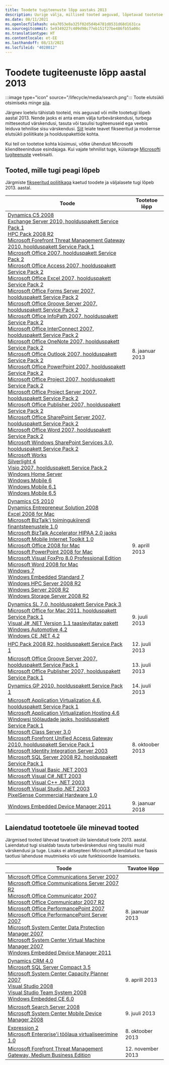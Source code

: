 ```yaml
---
title: Toodete tugiteenuste lõpp aastaks 2013
description: Uurige välja, millised tooted aeguvad, lõpetavad tootetoe või lähevad üle tavatoelt laiendatud toele aastal 2013.
ms.date: 08/11/2021
ms.openlocfilehash: e4a7053e8a325f02d5d4b4781d8531d68d1631ca
ms.sourcegitcommit: 5e9349227c409d98c77eb151f27be486fb55a00c
ms.translationtype: HT
ms.contentlocale: et-EE
ms.lasthandoff: 08/13/2021
ms.locfileid: "4028012"
---
```

# <a name="products-ending-support-in-2013"></a>Toodete tugiteenuste lõpp aastal 2013

:::image type="icon" source="/lifecycle/media/search.png":::
Toote elutsükli otsimiseks minge [siia](/lifecycle/products/).

Järgnev loetelu tähistab tooteid, mis aeguvad või mille tootetugi lõpeb aastal 2013. Nende jaoks ei anta enam välja turbevärskendusi, turbega mitteseotud värskendusi, tasuta või tasulisi tugiteenuseid ega veebis leiduva tehnilise sisu värskendusi. [Siit](/lifecycle/overview/product-end-of-support-overview) leiate teavet fikseeritud ja modernse elutsükli poliitikate ja hoolduspakettide kohta.

Kui teil on tootetoe kohta küsimusi, võtke ühendust Microsofti klienditeeninduse esindajaga. Kui vajate tehnilist tuge, külastage [Microsofti tugiteenuste](https://support.microsoft.com/contactus/?ws=support) veebisaiti.





## <a name="products-reaching-end-of-support"></a>Tooted, mille tugi peagi lõpeb

Järgmiste [fikseeritud poliitikaga](/lifecycle/policies/fixed) kaetud toodete ja väljalasete tugi lõpeb 2013. aastal.

| Toode | Tootetoe lõpp |
| --- | --- |
| [Dynamics C5 2008](/lifecycle/products/dynamics-c5-2008?branch=live)<br>[Exchange Server 2010, hoolduspakett Service Pack 1](/lifecycle/products/exchange-server-2010?branch=live)<br>[HPC Pack 2008 R2](/lifecycle/products/hpc-pack-2008-r2?branch=live)<br>[Microsoft Forefront Threat Management Gateway 2010, hoolduspakett Service Pack 1](/lifecycle/products/microsoft-forefront-threat-management-gateway-2010?branch=live)<br>[Microsoft Office 2007, hoolduspakett Service Pack 2](/lifecycle/products/microsoft-office-2007?branch=live)<br>[Microsoft Office Access 2007, hoolduspakett Service Pack 2](/lifecycle/products/microsoft-office-access-2007?branch=live)<br>[Microsoft Office Excel 2007, hoolduspakett Service Pack 2](/lifecycle/products/microsoft-office-excel-2007?branch=live)<br>[Microsoft Office Forms Server 2007, hoolduspakett Service Pack 2](/lifecycle/products/microsoft-office-forms-server-2007?branch=live)<br>[Microsoft Office Groove Server 2007, hoolduspakett Service Pack 2](/lifecycle/products/microsoft-office-groove-server-2007?branch=live)<br>[Microsoft Office InfoPath 2007, hoolduspakett Service Pack 2](/lifecycle/products/microsoft-office-infopath-2007?branch=live)<br>[Microsoft Office InterConnect 2007, hoolduspakett Service Pack 2](/lifecycle/products/microsoft-office-interconnect-2007?branch=live)<br>[Microsoft Office OneNote 2007, hoolduspakett Service Pack 2](/lifecycle/products/microsoft-office-onenote-2007?branch=live)<br>[Microsoft Office Outlook 2007, hoolduspakett Service Pack 2](/lifecycle/products/microsoft-office-outlook-2007?branch=live)<br>[Microsoft Office PowerPoint 2007, hoolduspakett Service Pack 2](/lifecycle/products/microsoft-office-powerpoint-2007?branch=live)<br>[Microsoft Office Project 2007, hoolduspakett Service Pack 2](/lifecycle/products/microsoft-office-project-2007?branch=live)<br>[Microsoft Office Project Server 2007, hoolduspakett Service Pack 2](/lifecycle/products/microsoft-office-project-server-2007?branch=live)<br>[Microsoft Office Publisher 2007, hoolduspakett Service Pack 2](/lifecycle/products/microsoft-office-publisher-2007?branch=live)<br>[Microsoft Office SharePoint Server 2007, hoolduspakett Service Pack 2](/lifecycle/products/microsoft-office-sharepoint-server-2007?branch=live)<br>[Microsoft Office Word 2007, hoolduspakett Service Pack 2](/lifecycle/products/microsoft-office-word-2007?branch=live)<br>[Microsoft Windows SharePoint Services 3.0, hoolduspakett Service Pack 2](/lifecycle/products/microsoft-windows-sharepoint-services-30?branch=live)<br>[Microsoft Works](/lifecycle/products/microsoft-works?branch=live)<br>[Silverlight 4](/lifecycle/products/silverlight-4?branch=live)<br>[Visio 2007, hoolduspakett Service Pack 2](/lifecycle/products/visio-2007?branch=live)<br>[Windows Home Server](/lifecycle/products/windows-home-server?branch=live)<br>[Windows Mobile 6](/lifecycle/products/windows-mobile-6?branch=live)<br>[Windows Mobile 6.1](/lifecycle/products/windows-mobile-61?branch=live)<br>[Windows Mobile 6.5](/lifecycle/products/windows-mobile-65?branch=live)<br> | 8. jaanuar 2013 |
| [Dynamics C5 2010](/lifecycle/products/dynamics-c5-2010?branch=live)<br>[Dynamics Entrepreneur Solution 2008](/lifecycle/products/dynamics-entrepreneur-solution-2008?branch=live)<br>[Excel 2008 for Mac](/lifecycle/products/excel-2008-for-mac?branch=live)<br>[Microsoft BizTalk'i toimingukiirendi finantsteenustele 1.0](/lifecycle/products/microsoft-biztalk-accelerator-for-financial-services-10?branch=live)<br>[Microsoft BizTalk Accelerator HIPAA 2.0 jaoks](/lifecycle/products/microsoft-biztalk-accelerator-for-hipaa-20?branch=live)<br>[Microsoft Mobile Internet Toolkit 1.0](/lifecycle/products/microsoft-mobile-internet-toolkit-10?branch=live)<br>[Microsoft Office 2008 for Mac](/lifecycle/products/microsoft-office-2008-for-mac?branch=live)<br>[Microsoft PowerPoint 2008 for Mac](/lifecycle/products/microsoft-powerpoint-2008-for-mac?branch=live)<br>[Microsoft Visual FoxPro 8.0 Professional Edition](/lifecycle/products/microsoft-visual-foxpro-80-professional-edition?branch=live)<br>[Microsoft Word 2008 for Mac](/lifecycle/products/microsoft-word-2008-for-mac?branch=live)<br>[Windows 7](/lifecycle/products/windows-7?branch=live)<br>[Windows Embedded Standard 7](/lifecycle/products/windows-embedded-standard-7?branch=live)<br>[Windows HPC Server 2008 R2](/lifecycle/products/windows-hpc-server-2008-r2?branch=live)<br>[Windows Server 2008 R2](/lifecycle/products/windows-server-2008-r2?branch=live)<br>[Windows Storage Server 2008 R2](/lifecycle/products/windows-storage-server-2008-r2?branch=live)<br> | 9. aprill 2013 |
| [Dynamics SL 7.0, hoolduspakett Service Pack 3](/lifecycle/products/dynamics-sl-70?branch=live)<br>[Microsoft Office for Mac 2011, hoolduspakett Service Pack 1](/lifecycle/products/microsoft-office-for-mac-2011?branch=live)<br>[Visual J# .NET Version 1.1 taaslevitatav pakett](/lifecycle/products/visual-j-net-version-11-redistributable-package?branch=live)<br>[Windows Automotive 4.2](/lifecycle/products/windows-automotive-42?branch=live)<br>[Windows CE .NET 4.2](/lifecycle/products/windows-ce-net-42?branch=live)<br> | 9. juuli 2013 |
| [HPC Pack 2008 R2, hoolduspakett Service Pack 1](/lifecycle/products/hpc-pack-2008-r2?branch=live)<br> | 12. juuli 2013 |
| [Microsoft Office Groove Server 2007, hoolduspakett Service Pack 1](/lifecycle/products/microsoft-office-groove-server-2007?branch=live)<br>[Microsoft Office Publisher 2007, hoolduspakett Service Pack 1](/lifecycle/products/microsoft-office-publisher-2007?branch=live)<br> | 13. juuli 2013 |
| [Dynamics GP 2010, hoolduspakett Service Pack 1](/lifecycle/products/dynamics-gp-2010?branch=live)<br> | 14. juuli 2013 |
| [Microsoft Application Virtualization 4.6, hoolduspakett Service Pack 1](/lifecycle/products/microsoft-application-virtualization-46?branch=live)<br>[Microsoft Application Virtualization Hosting 4.6 Windowsi töölaudade jaoks, hoolduspakett Service Pack 1](/lifecycle/products/microsoft-application-virtualization-hosting-46?branch=live)<br>[Microsoft Class Server 3.0](/lifecycle/products/microsoft-class-server-30?branch=live)<br>[Microsoft Forefront Unified Access Gateway 2010, hoolduspakett Service Pack 1](/lifecycle/products/microsoft-forefront-unified-access-gateway-2010?branch=live)<br>[Microsoft Identity Integration Server 2003](/lifecycle/products/microsoft-identity-integration-server-2003?branch=live)<br>[Microsoft SQL Server 2008 R2, hoolduspakett Service Pack 1](/lifecycle/products/microsoft-sql-server-2008-r2?branch=live)<br>[Microsoft Visual Basic .NET 2003](/lifecycle/products/microsoft-visual-basic-net-2003?branch=live)<br>[Microsoft Visual C# .NET 2003](/lifecycle/products/microsoft-visual-c-net-2003?branch=live)<br>[Microsoft Visual C++ .NET 2003](/lifecycle/products/microsoft-visual-c-net-2003538889574?branch=live)<br>[Microsoft Visual Studio .NET 2003](/lifecycle/products/microsoft-visual-studio-net-2003?branch=live)<br>[PixelSense Commercial Hardware 1.0](/lifecycle/products/pixelsense-commercial-hardware-10?branch=live)<br> | 8. oktoober 2013 |
| [Windows Embedded Device Manager 2011](/lifecycle/products/windows-embedded-device-manager-2011?branch=live)<br> | 9. jaanuar 2018 |


## <a name="products-moving-to-extended-support"></a>Laiendatud tootetoele üle minevad tooted

Järgmised tooted lähevad tavatoelt üle laiendatud toele 2013. aastal. Laiendatud tugi sisaldab tasuta turbevärskendusi ning tasulisi muid värskendusi ja tuge. Lisaks ei aktsepteeri Microsoft pikendatud toe faasis taotlusi lahenduse muutmiseks või uute funktsioonide lisamiseks.

| Toode | Tavatoe lõpp |
| --- | --- |
| [Microsoft Office Communications Server 2007](/lifecycle/products/microsoft-office-communications-server-2007?branch=live)<br>[Microsoft Office Communications Server 2007 R2](/lifecycle/products/microsoft-office-communications-server-2007-r2?branch=live)<br>[Microsoft Office Communicator 2007](/lifecycle/products/microsoft-office-communicator-2007?branch=live)<br>[Microsoft Office Communicator 2007 R2](/lifecycle/products/microsoft-office-communicator-2007-r2?branch=live)<br>[Microsoft Office PerformancePoint 2007](/lifecycle/products/microsoft-office-performancepoint-2007?branch=live)<br>[Microsoft Office PerformancePoint Server 2007](/lifecycle/products/microsoft-office-performancepoint-server-2007?branch=live)<br>[Microsoft System Center Data Protection Manager 2007](/lifecycle/products/microsoft-system-center-data-protection-manager-2007?branch=live)<br>[Microsoft System Center Virtual Machine Manager 2007](/lifecycle/products/microsoft-system-center-virtual-machine-manager-2007?branch=live)<br>[Windows Embedded Device Manager 2011](/lifecycle/products/windows-embedded-device-manager-2011?branch=live)<br> | 8. jaanuar 2013 |
| [Dynamics CRM 4.0](/lifecycle/products/dynamics-crm-40?branch=live)<br>[Microsoft SQL Server Compact 3.5](/lifecycle/products/microsoft-sql-server-compact-35?branch=live)<br>[Microsoft System Center Capacity Planner 2007](/lifecycle/products/microsoft-system-center-capacity-planner-2007?branch=live)<br>[Visual Studio 2008](/lifecycle/products/visual-studio-2008?branch=live)<br>[Visual Studio Team System 2008](/lifecycle/products/visual-studio-team-system-2008?branch=live)<br>[Windows Embedded CE 6.0](/lifecycle/products/windows-embedded-ce-60?branch=live)<br> | 9. aprill 2013 |
| [Microsoft Search Server 2008](/lifecycle/products/microsoft-search-server-2008?branch=live)<br>[Microsoft System Center Mobile Device Manager 2008](/lifecycle/products/microsoft-system-center-mobile-device-manager-2008?branch=live)<br> | 9. juuli 2013 |
| [Expression 2](/lifecycle/products/expression-blend-2?branch=live)<br>[Microsoft Enterprise'i töölaua virtualiseerimine 1.0](/lifecycle/products/microsoft-enterprise-desktop-virtualization-10?branch=live)<br> | 8. oktoober 2013 |
| [Microsoft Forefront Threat Management Gateway, Medium Business Edition](/lifecycle/products/microsoft-forefront-threat-management-gateway-medium-business-edition?branch=live)<br> | 12. november 2013 |

